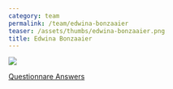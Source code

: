 ```yaml
---
category: team
permalink: /team/edwina-bonzaaier
teaser: /assets/thumbs/edwina-bonzaaier.png
title: Edwina Bonzaaier
---
```


<img src="/assets/img/edwina-bonzaaier.jpg" />

[Questionnare Answers](https://drive.google.com/open?id=1t_W8MkBSryaVFZToKeNgMH5qWe0LiVEgExWl78JWmnI)
